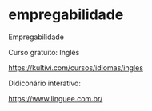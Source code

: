 # empregabilidade
Empregabilidade

Curso gratuito: Inglês

https://kultivi.com/cursos/idiomas/ingles

Didiconário interativo:

https://www.linguee.com.br/


